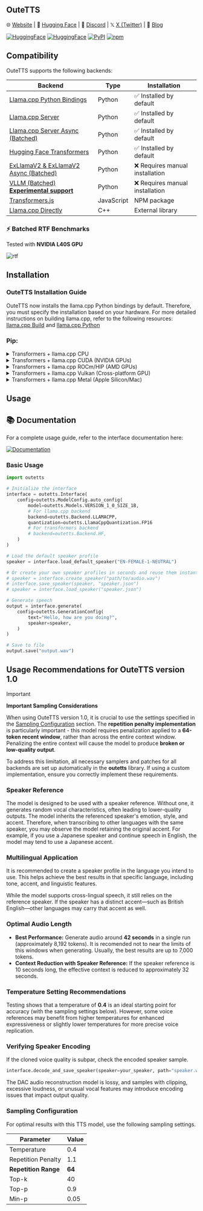 ## OuteTTS

🌐 [Website](https://www.outeai.com) | 🤗 [Hugging Face](https://huggingface.co/OuteAI) | 💬 [Discord](https://discord.gg/vyBM87kAmf) | 𝕏 [X (Twitter)](https://twitter.com/OuteAI) | 📰 [Blog](https://www.outeai.com/blog)

[![HuggingFace](https://img.shields.io/badge/🤗%20Hugging%20Face-Llama_OuteTTS_1.0_1B-blue)](https://huggingface.co/OuteAI/Llama-OuteTTS-1.0-1B)
[![HuggingFace](https://img.shields.io/badge/🤗%20Hugging%20Face-Llama_OuteTTS_1.0_0.6B-blue)](https://huggingface.co/OuteAI/OuteTTS-1.0-0.6B)
[![PyPI](https://img.shields.io/badge/PyPI-outetts-5c6c7a)](https://pypi.org/project/outetts/)
[![npm](https://img.shields.io/badge/npm-outetts-734440)](https://www.npmjs.com/package/outetts)

## Compatibility

OuteTTS supports the following backends:  

| **Backend** | **Type** | **Installation** |  
|-----------------------------|---------|----------------------------|  
| [Llama.cpp Python Bindings](https://github.com/abetlen/llama-cpp-python) | Python | ✅ Installed by default |  
| [Llama.cpp Server](https://github.com/ggml-org/llama.cpp/tree/master/tools/server) | Python | ✅ Installed by default |  
| [Llama.cpp Server Async (Batched)](https://github.com/ggml-org/llama.cpp/tree/master/tools/server) | Python | ✅ Installed by default |  
| [Hugging Face Transformers](https://github.com/huggingface/transformers) | Python | ✅ Installed by default |  
| [ExLlamaV2 & ExLlamaV2 Async (Batched)](https://github.com/turboderp/exllamav2) | Python | ❌ Requires manual installation |  
| [VLLM (Batched) **Experimental support**](https://github.com/vllm-project/vllm) | Python | ❌ Requires manual installation |  
| [Transformers.js](https://github.com/huggingface/transformers.js) | JavaScript | NPM package |
| [Llama.cpp Directly](https://github.com/ggml-org/llama.cpp/tree/master/examples/tts) | C++ | External library |  

### ⚡ **Batched RTF Benchmarks**  
Tested with **NVIDIA L40S GPU** 

![rtf](docs/assets/rtf.png)

## Installation

### OuteTTS Installation Guide

OuteTTS now installs the llama.cpp Python bindings by default. Therefore, you must specify the installation based on your hardware. For more detailed instructions on building llama.cpp, refer to the following resources: [llama.cpp Build](https://github.com/ggml-org/llama.cpp/blob/master/docs/build.md) and [llama.cpp Python](https://github.com/abetlen/llama-cpp-python?tab=readme-ov-file#supported-backends)

### Pip:

<details>
<summary>Transformers + llama.cpp CPU</summary>

```bash
pip install outetts --upgrade
```
</details>

<details>
<summary>Transformers + llama.cpp CUDA (NVIDIA GPUs)</summary>
For systems with NVIDIA GPUs and CUDA installed:

```bash
CMAKE_ARGS="-DGGML_CUDA=on" pip install outetts --upgrade
```

</details>

<details>
<summary>Transformers + llama.cpp ROCm/HIP (AMD GPUs)</summary>
For systems with AMD GPUs and ROCm (specify your DAMDGPU_TARGETS) installed:

```bash
CMAKE_ARGS="-DGGML_HIPBLAS=on" pip install outetts --upgrade
```

</details>

<details>
<summary>Transformers + llama.cpp Vulkan (Cross-platform GPU)</summary>
For systems with Vulkan support:

```bash
CMAKE_ARGS="-DGGML_VULKAN=on" pip install outetts --upgrade
```
</details>

<details>
<summary>Transformers + llama.cpp Metal (Apple Silicon/Mac)</summary>
For macOS systems with Apple Silicon or compatible GPUs:

```bash
CMAKE_ARGS="-DGGML_METAL=on" pip install outetts --upgrade
```
</details>

## Usage

## 📚 Documentation

For a complete usage guide, refer to the interface documentation here: 

[![Documentation](https://img.shields.io/badge/📖_Read_The_Docs-Interface_Guide-blue?style=for-the-badge)](https://github.com/edwko/OuteTTS/blob/main/docs/interface_usage.md)

### Basic Usage

```python
import outetts

# Initialize the interface
interface = outetts.Interface(
    config=outetts.ModelConfig.auto_config(
        model=outetts.Models.VERSION_1_0_SIZE_1B,
        # For llama.cpp backend
        backend=outetts.Backend.LLAMACPP,
        quantization=outetts.LlamaCppQuantization.FP16
        # For transformers backend
        # backend=outetts.Backend.HF,
    )
)

# Load the default speaker profile
speaker = interface.load_default_speaker("EN-FEMALE-1-NEUTRAL")

# Or create your own speaker profiles in seconds and reuse them instantly
# speaker = interface.create_speaker("path/to/audio.wav")
# interface.save_speaker(speaker, "speaker.json")
# speaker = interface.load_speaker("speaker.json")

# Generate speech
output = interface.generate(
    config=outetts.GenerationConfig(
        text="Hello, how are you doing?",
        speaker=speaker,
    )
)

# Save to file
output.save("output.wav")
```

## Usage Recommendations for OuteTTS version 1.0
> [!IMPORTANT]
> **Important Sampling Considerations**  
> 
> When using OuteTTS version 1.0, it is crucial to use the settings specified in the [Sampling Configuration](#sampling-configuration) section.
> The **repetition penalty implementation** is particularly important - this model requires penalization applied to a **64-token recent window**,
> rather than across the entire context window. Penalizing the entire context will cause the model to produce **broken or low-quality output**.
> 
> To address this limitation, all necessary samplers and patches for all backends are set up automatically in the **outetts** library.
> If using a custom implementation, ensure you correctly implement these requirements.

### Speaker Reference
The model is designed to be used with a speaker reference. Without one, it generates random vocal characteristics, often leading to lower-quality outputs. 
The model inherits the referenced speaker's emotion, style, and accent. 
Therefore, when transcribing to other languages with the same speaker, you may observe the model retaining the original accent. 
For example, if you use a Japanese speaker and continue speech in English, the model may tend to use a Japanese accent.

### Multilingual Application
It is recommended to create a speaker profile in the language you intend to use. This helps achieve the best results in that specific language, including tone, accent, and linguistic features.

While the model supports cross-lingual speech, it still relies on the reference speaker. If the speaker has a distinct accent—such as British English—other languages may carry that accent as well.

### Optimal Audio Length
- **Best Performance:** Generate audio around **42 seconds** in a single run (approximately 8,192 tokens). It is recomended not to near the limits of this windows when generating. Usually, the best results are up to 7,000 tokens.
- **Context Reduction with Speaker Reference:** If the speaker reference is 10 seconds long, the effective context is reduced to approximately 32 seconds.

### Temperature Setting Recommendations
Testing shows that a temperature of **0.4** is an ideal starting point for accuracy (with the sampling settings below). However, some voice references may benefit from higher temperatures for enhanced expressiveness or slightly lower temperatures for more precise voice replication.

### Verifying Speaker Encoding
If the cloned voice quality is subpar, check the encoded speaker sample. 

```python
interface.decode_and_save_speaker(speaker=your_speaker, path="speaker.wav")
```

The DAC audio reconstruction model is lossy, and samples with clipping, excessive loudness, or unusual vocal features may introduce encoding issues that impact output quality.

### Sampling Configuration
For optimal results with this TTS model, use the following sampling settings.

| Parameter         | Value    |
|-------------------|----------|
| Temperature       | 0.4      |
| Repetition Penalty| 1.1      |
| **Repetition Range**  | **64**       |
| Top-k             | 40       |
| Top-p             | 0.9      |
| Min-p             | 0.05     |
